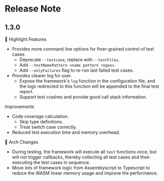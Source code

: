 # Release Note

## 1.3.0

🚀 Highlight Features

- Provides more command line options for finer-grained control of test cases.
  - Deprecate `--testcase`, replace with `--testFiles`.
  - Add `--testNamePattern <name pattern regex>`.
  - Add `--onlyFailures` flag to re-run last failed test cases.
- Provides clearer log for user.
  - Expose the framework's `log` function in the configuration file, and the logs redirected to this function will be appended to the final test report.
  - Support test crashes and provide good call stack information.

Improvements

- Code coverage calculation.
  - Skip type definitions.
  - Treat switch case correctly.
- Reduced test execution time and memory overhead.

🔄 Arch Changes

- During testing, the framework will execute all `test` functions once, but will not trigger callbacks, thereby collecting all test cases and then executing the test cases in sequence.
- Move lots of framework logic from Assemblyscript to Typescript to reduce the WASM linear memory usage and improve the performance.
